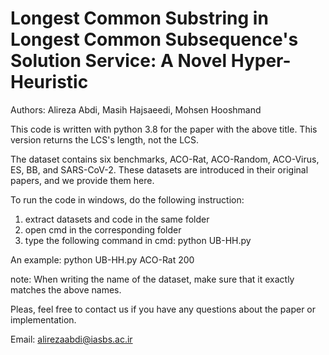 # Longest Common Substring in Longest Common Subsequence's Solution Service: A Novel Hyper-Heuristic

Authors: Alireza Abdi, Masih Hajsaeedi, Mohsen Hooshmand

This code is written with python 3.8 for the paper with the above title. This version returns the LCS's length, not the LCS. 

The dataset contains six benchmarks, ACO-Rat, ACO-Random, ACO-Virus, ES, BB, and SARS-CoV-2.
These datasets are introduced in their original papers, and we provide them here.

To run the code in windows, do the following instruction:

1. extract datasets and code in the same folder
2. open cmd in the corresponding folder
3. type the following command in cmd: python UB-HH.py <dataset name> <beam width>

An example: python UB-HH.py ACO-Rat 200 
  
note: When writing the name of the dataset, make sure that it exactly matches the above names.

Pleas, feel free to contact us if you have any questions about the paper or implementation.

Email: alirezaabdi@iasbs.ac.ir
